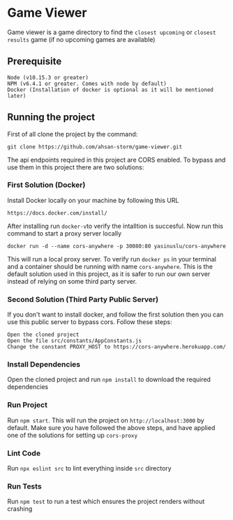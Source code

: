 # Game Viewer
Game viewer is a game directory to find the `closest upcoming` or `closest results` game (if no upcoming games are available) 
## Prerequisite
    Node (v10.15.3 or greater)
    NPM (v6.4.1 or greater. Comes with node by default)
    Docker (Installation of docker is optional as it will be mentioned later)
    
## Running the project
First of all clone the project by the command:
```
git clone https://github.com/ahsan-storm/game-viewer.git
```

The api endpoints required in this project are CORS enabled. To bypass and use them in this project there are two solutions:

### First Solution (Docker)

Install Docker locally on your machine by following this URL
```
https://docs.docker.com/install/
```

After installing run `docker-v`to verify the intalltion is succesful. Now run this command to start a proxy server locally

```
docker run -d --name cors-anywhere -p 30080:80 yasinuslu/cors-anywhere
```

This will run a local proxy server. To verify run `docker ps` in your terminal and a container should be running with name `cors-anywhere`. This is the default solution used in this project, as it is safer to run our own server instead of relying on some third party server.

### Second Solution (Third Party Public Server)

If you don't want to install docker, and follow the first solution then you can use this public server to bypass cors. Follow these steps: 
```
Open the cloned project
Open the file src/constants/AppConstants.js
Change the constant PROXY_HOST to https://cors-anywhere.herokuapp.com/
```

### Install Dependencies
Open the cloned project and run `npm install` to download the required dependencies

### Run Project
Run `npm start`. This will run the project on `http://localhost:3000` by default. Make sure you have followed the above steps, and have applied one of the solutions for setting up `cors-proxy`

### Lint Code
Run `npx eslint src` to lint everything inside `src` directory

### Run Tests
Run `npm test` to run a test which ensures the project renders without crashing
